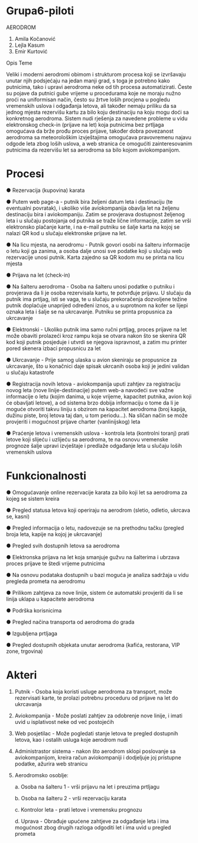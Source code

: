 # Grupa6-piloti
AERODROM

1.	Amila Kočanović
2.	Lejla Kasum
3.	Emir Kurtović

Opis Teme

Veliki i moderni aerodromi obimom i strukturom procesa koji se izvršavaju unutar njih podsjećaju na jedan manji grad, s toga je potrebno kako putnicima, tako i upravi aerodroma neke od tih procesa automatizirati.
Česte su pojave da putnici gube vrijeme u procedurama koje ne moraju nužno proći na uniformisan način, često su žrtve loših procjena u pogledu vremenskih uslova i odgađanja letova, ali također nemaju priliku da sa jednog mjesta rezervišu kartu za bilo koju destinaciju na koju mogu doći sa konkretnog aerodroma.
Sistem nudi rješenja za navedene probleme u vidu elektronskog check-in (prijave na let) koja putnicima bez prtljaga omogućava da brže prođu proces prijave, također dobra povezanost aerodroma sa meteorološkim izvještajima omogućava pravovremenu najavu odgode leta zbog loših uslova, a web stranica će omogućiti zainteresovanim putnicima da rezervišu let sa aerodroma sa bilo kojom aviokompanijom.

# Procesi
●	Rezervacija (kupovina) karata

●	Putem web page-a - putnik bira željeni datum leta i destinaciju (te eventualni povratak), i ukoliko više aviokompanija obavlja let na željenu destinaciju bira i aviokompaniju. Zatim se provjerava dostupnost željenog leta i u slučaju postojanja od putnika se traže lične informacije, zatim se vrši elektronsko plačanje karte, i na e-mail putniku se šalje karta na kojoj se nalazi QR kod u slučaju elektronske prijave na let.

●	Na licu mjesta, na aerodromu - Putnik govori osobi na šalteru informacije o letu koji ga zanima, a osoba dalje unosi sve podatke koji u slučaju web rezervacije unosi putnik. Karta zajedno sa QR kodom mu se printa na licu mjesta

●	Prijava na let (check-in)

●	Na šalteru aerodroma - Osoba na šalteru unosi podatke o putniku i provjerava da li je osoba rezervisala kartu, te potvrđuje prijavu. U slučaju da putnik ima prtljag, isti se vaga, te u slučaju prekoračenja dozvoljene težine putnik doplaćuje unaprijed određeni iznos, a u suprotnom na kofer se lijepi oznaka leta i šalje se na ukrcavanje. Putniku se printa propusnica za ukrcavanje

●	Elektronski - Ukoliko putnik ima samo ručni prtljag, proces prijave na let može obaviti prolazeći kroz rampu koja se otvara nakon što se skenira QR kod koji putnik posjeduje i utvrdi se njegova ispravnost, a zatim mu printer pored skenera izbaci propusnicu za let

●	Ukrcavanje - Prije samog ulaska u avion skeniraju se propusnice za ukrcavanje, što u konačnici daje spisak ukrcanih osoba koji je jedini validan u slučaju katastrofe

●	Registracija novih letova - aviokompanija uputi zahtjev za registraciju novog leta (nove linije-destinacije) putem web-a navodeći sve važne informacije o letu (kojim danima, u koje vrijeme, kapacitet putnika, avion koji će obavljati letove), a od sistema brzo dobija informaciju o tome da li je moguće otvoriti takvu liniju s obzirom na kapacitet aerodroma (broj kapija, dužinu piste, broj letova taj dan, u tom periodu…). Na sličan način se može provjeriti i mogućnost prijave charter (vanlinijskog) leta

●	Praćenje letova i vremenskih uslova - kontrola leta (kontrolni toranj) prati letove koji slijeću i uzlijeću sa aerodroma, te na osnovu vremenske prognoze šalje upravi izvještaje i predlaže odgađanje leta u slučaju loših vremenskih uslova



# Funkcionalnosti
●	Omogućavanje online rezervacije karata za bilo koji let sa aerodroma za kojeg se sistem kreira

●	Pregled statusa letova koji operiraju na aerodrom (sletio, odletio, ukrcava se, kasni)

●	Pregled informacija o letu, nadovezuje se na prethodnu tačku (pregled broja leta, kapije na kojoj je ukrcavanje)

●	Pregled svih dostupnih letova sa aerodroma

●	Elektronska prijava na let koja smanjuje gužvu na šalterima i ubrzava proces prijave te štedi vrijeme putnicima

●	Na osnovu podataka dostupnih u bazi moguća je analiza sadržaja u vidu pregleda prometa na aerodromu

●	Prilikom zahtjeva za nove linije, sistem će automatski provjeriti da li se linija uklapa u kapacitete aerodroma

●	Podrška korisnicima

●	Pregled načina transporta od aerodroma do grada

●	Izgubljena prtljaga

●	Pregled dostupnih objekata unutar aerodroma (kafića, restorana, VIP zone, trgovina)


# Akteri

1.	Putnik - Osoba koja koristi usluge aerodroma za transport, može rezervisati karte, te prolazi potrebnu proceduru od prijave na let do ukrcavanja
2.	Aviokompanija - Može poslati zahtjev za odobrenje nove linije, i imati uvid u isplativost neke od već postojećih
3.	Web posjetilac - Može pogledati stanje letova te pregled dostupnih letova, kao i ostalih usluga koje aerodrom nudi
4.	Administrastor sistema - nakon što aerodrom sklopi poslovanje sa aviokompanijom, kreira račun aviokompaniji i dodjeljuje joj pristupne podatke, ažurira web stranicu
5.	Aerodromsko osoblje:

    a.	Osoba na šalteru 1 - vrši prijavu na let i preuzima prtljagu

    b.	Osoba na šalteru 2 - vrši rezervaciju karata

    c.	Kontrolor leta - prati letove i vremensku prognozu

    d.	Uprava - Obrađuje upućene zahtjeve za odgađanje leta i ima mogućnost zbog drugih razloga odgoditi let i ima uvid u pregled prometa


